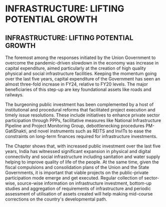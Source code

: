 # INFRASTRUCTURE: LIFTING POTENTIAL GROWTH

## INFRASTRUCTURE: LIFTING POTENTIAL GROWTH

<!-- image -->

The foremost among the responses initiated by the Union Government to overcome the pandemic-driven slowdown in the economy was increase in capital expenditure, aimed particularly at the creation of high quality physical and social infrastructure facilities.  Keeping the momentum going over the last five years, capital expenditure of  the  Government has seen an almost three-fold increase in FY24, relative to FY20 levels. The major beneficiaries of this step-up are key foundational assets like roads and railways.

The burgeoning public investment has been complemented by a host of institutional and procedural reforms that facilitated project execution and timely issue resolutions. These include  initiatives  to  enhance  private  sector  participation  through  PPPs,  facilitative measures  like  National  Infrastructure  Pipeline  and  Project  Monitoring  Group,  debottlenecking procedures PM-GatiShakti, and novel instruments such as REITS and InvITs  to  ease  the  constraints  on  long-term  finances  required  for  infrastructure investments.

The  Chapter  shows  that,  with  increased  public  investment  over  the  last  five  years, India  has  witnessed  significant  expansion  in  physical  and  digital  connectivity  and social infrastructure including sanitation and water supply helping to improve quality of life of the people. At the same time, given the fiscal compulsions and consolidation plans of the Union and the State Governments, it is important that viable projects on the  public-private  participation  mode  emerge  and  get  executed.  Regular  collection of  sector-wise,  source-wise  information  on  infrastructure  investment,  bottom-up studies and aggregation of requirements of infrastructure and periodic assessment of utilisation of assets created will help making mid-course corrections on the country's developmental path.